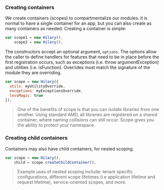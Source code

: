 ### Creating containers
We create containers (scopes) to compartmentalize our modules. it is normal to have a single container for an app, but you can also create as many containers as needed. Creating a container is simple:

```JavaScript
var scope1 = new Hilary(),
    scope2 = new Hilary();
```

The constructors accept an optional argument, ``options``. The options allow the caller to define handlers for features that need to be in place before the first registration occurs, such as exceptions (i.e. throw argumentException) and utilities (i.e. isFunction). Overrides must match the signature of the module they are overriding.

```JavaScript
var scope = new Hilary({
  utils: myUtilityOverride,
  exceptions: myExceptionsOverride,
  lessMagic: true
});
```

> One of the benefits of scope is that you can isolate libraries from one another. Using standard AMD, all libraries are registered on a shared container, where naming collisions can still occur. Scope gives you the ability to protect your namespace.

### Creating child containers
Containers may also have child containers, for nested scoping.

```JavaScript
var scope = new Hilary(),
    child = scope.createChildContainer();
```

> Example uses of nested scoping include: tenant specific configurations, different scope lifetimes (i.e application lifetime and request lifetime), service-oriented scopes, and more.